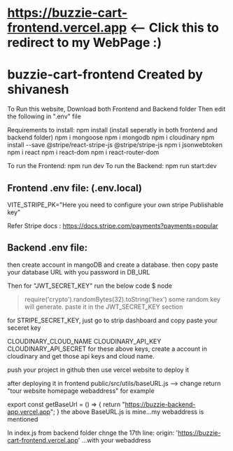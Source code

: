  # https://buzzie-cart-frontend.vercel.app <-- Click this to redirect to my WebPage :)
 # buzzie-cart-frontend Created by shivanesh

To Run this website, Download both Frontend and Backend folder Then edit the following in ".env" file

Requirements to install:
npm install (install seperatly in both frontend and backend folder)
npm i mongoose
npm i mongodb
npm i cloudinary
npm install --save @stripe/react-stripe-js @stripe/stripe-js
npm i jsonwebtoken
npm i react
npm i react-dom
npm i react-router-dom

To run the Frontend: npm run dev
To run the Backend: npm run start:dev

## Frontend .env file: (.env.local)

VITE_STRIPE_PK="Here you need to configure your own stripe Publishable key"

Refer Stripe docs : https://docs.stripe.com/payments?payments=popular

## Backend .env file:

then create account in mangoDB and create a database. then copy paste your database URL with you password in DB_URL

Then for "JWT_SECRET_KEY" run the below code
$ node
> require('crypto').randomBytes(32).toString('hex')
some random key will generate. paste it in the JWT_SECRET_KEY section

for STRIPE_SECRET_KEY, just go to strip dashboard and copy paste your seceret key

CLOUDINARY_CLOUD_NAME
CLOUDINARY_API_KEY
CLOUDINARY_API_SECRET
for these above keys, create a account in cloudinary and get those api keys and cloud name.

push your project in github then use vercel website to deploy it

after deploying it in frontend public/src/utils/baseURL.js --> change return "tour website homepage webaddress" for example 

export const getBaseUrl = () => {
    return "https://buzzie-backend-app.vercel.app";
}
the above BaseURL.js is mine...my webaddress is mentioned

In index.js from backend folder chnge the 17th line: origin: 'https://buzzie-cart-frontend.vercel.app' ...with your webaddress

